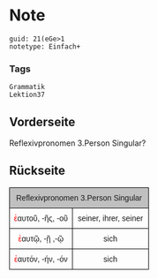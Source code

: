 # Note
```
guid: 21(eGe>1
notetype: Einfach+
```

### Tags
```
Grammatik
Lektion37
```

## Vorderseite
Reflexivpronomen 3.Person Singular?

## Rückseite
<style type="text/css">
.tg  {border-collapse:collapse;border-spacing:0;}
.tg td{border-color:black;border-style:solid;border-width:1px;font-family:Arial, sans-serif;font-size:14px;
  overflow:hidden;padding:10px 5px;word-break:normal;}
.tg th{border-color:black;border-style:solid;border-width:1px;font-family:Arial, sans-serif;font-size:14px;
  font-weight:normal;overflow:hidden;padding:10px 5px;word-break:normal;}
.tg .tg-6qw1{background-color:#c0c0c0;text-align:center;vertical-align:top}
.tg .tg-8d8j{text-align:center;vertical-align:bottom}
</style>
<table class="tg" style="undefined;table-layout: fixed; width: 253px">
<colgroup>
<col style="width: 114px">
<col style="width: 139px">
</colgroup>
<thead>
<tr>
<th class="tg-6qw1" colspan="2">Reflexivpronomen 3.Person Singular</th>
</tr>
</thead>
<tbody>
<tr>
<td class="tg-8d8j"><font color="#ff0000">ἑ</font>αυτοῦ, -ῆς, -οῦ</td>
<td class="tg-8d8j">seiner, ihrer, seiner</td>
</tr>
<tr>
<td class="tg-8d8j"><font color="#ff0000">ἑ</font>αυτῷ, -ῇ ,-ῷ</td>
<td class="tg-8d8j">sich</td>
</tr>
<tr>
<td class="tg-8d8j"><font color="#ff0000">ἑ</font>αυτόν, -ήν, -όν</td>
<td class="tg-8d8j">sich</td>
</tr>
</tbody>
</table>

